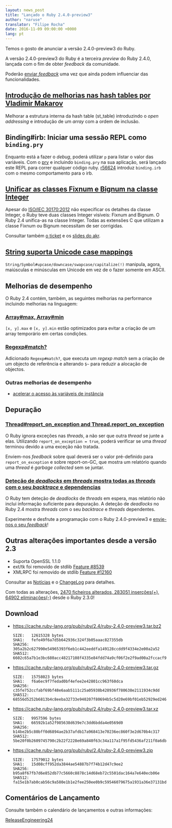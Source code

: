 ```yaml
---
layout: news_post
title: "Lançado o Ruby 2.4.0-preview3"
author: "naruse"
translator: "Filipe Rocha"
date: 2016-11-09 09:00:00 +0000
lang: pt
---
```


Temos o gosto de anunciar a versão 2.4.0-preview3 do Ruby.

A versão 2.4.0-preview3 do Ruby é a terceira *preview* do Ruby 2.4.0,
lançada com o fim de obter *feedback* da comunidade.

Poderão
[enviar *feedback*](https://bugs.ruby-lang.org/projects/ruby/wiki/HowToReport)
uma vez que ainda podem influenciar das funcionalidades.

## [Introdução de melhorias nas hash tables por Vladimir Makarov](https://bugs.ruby-lang.org/issues/12142)

Melhorar a estrutura interna da hash table (st_table) introduzindo o *open addressing*
e introdução de um *array* com a ordem de inclusão.

## Binding#irb: Iniciar uma sessão REPL como `binding.pry`

Enquanto está a fazer o *debug*, poderá utilizar `p` para listar o valor das variáveis.
Com o [pry](https://github.com/pry/pry) e incluindo `binding.pry` na sua aplicação,
será lançado este REPL para correr qualquer código ruby.
[r56624](https://github.com/ruby/ruby/commit/493e48897421d176a8faf0f0820323d79ecdf94a) introduz `binding.irb` com o mesmo comportamento para o irb.

## [Unificar as classes Fixnum e Bignum na classe Integer](https://bugs.ruby-lang.org/issues/12005)

Apesar do [ISO/IEC 30170:2012](http://www.iso.org/iso/iso_catalogue/catalogue_tc/catalogue_detail.htm?csnumber=59579)
não especificar os detalhes da classe Integer,
o Ruby teve duas classes Integer visíveis: Fixnum and Bignum.
O Ruby 2.4 unifica-as na classe Integer.
Todas as extensões C que utilizam a classe Fixnum ou Bignum necessitam de ser corrigidas.

Consultar também [o ticket](https://bugs.ruby-lang.org/issues/12005) e os [slides do akr](http://www.a-k-r.org/pub/2016-09-08-rubykaigi-unified-integer.pdf).

## [String suporta Unicode case mappings](https://bugs.ruby-lang.org/issues/10085)

`String/Symbol#upcase/downcase/swapcase/capitalize(!)` manipula, agora,
maiúsculas e minúsculas em Unicode em vez de o fazer somente em ASCII.

## Melhorias de desempenho

O Ruby 2.4 contém, também, as seguintes melhorias na performance incluindo melhorias na linguagem:

### [Array#max, Array#min](https://bugs.ruby-lang.org/issues/12172)

`[x, y].max` e `[x, y].min` estão optimizados para evitar a criação de um array temporário em certas condições.

### [Regexp#match?](https://bugs.ruby-lang.org/issues/8110)

Adicionado `Regexp#match?`, que executa um *regexp match* sem a criação
de um objecto de referência e alterando `$~` para reduzir a alocação de objectos.

### Outras melhorias de desempenho

* [acelerar o acesso às variáveis de instância](https://bugs.ruby-lang.org/issues/12274)

## Depuração

### [Thread#report_on_exception and Thread.report_on_exception](https://bugs.ruby-lang.org/issues/6647)

O Ruby ignora exceções nas *threads*, a não ser que outra *thread* se junte a elas.
Utilizando `report_on_exception = true`,
poderá verificar se uma *thread* terminou devido a uma exceção não tratada.

Enviem-nos *feedback* sobre qual deverá ser o valor pré-definido para `report_on_exception`
e sobre report-on-GC, que mostra um relatório quando uma *thread* é *garbage collected* sem se juntar.

### [Deteção de *deadlocks* em *threads* mostra todas as *threads* com o seu *backtrace* e dependencias](https://bugs.ruby-lang.org/issues/8214)

O Ruby tem deteção de *deadlocks* de *threads* em espera, mas relatório não
inclui informação suficiente para depuração.
A deteção de *deadlocks* no Ruby 2.4 mostra *threads* com o seu *backtrace* e *threads* dependentes.

Experimente e desfrute a programação com o Ruby 2.4.0-preview3 e
[envie-nos o seu *feedback*](https://bugs.ruby-lang.org/projects/ruby/wiki/HowToReport)!

## Outras alterações importantes desde a versão 2.3

* Suporta OpenSSL 1.1.0
* ext/tk foi removido de stdlib [Feature #8539](https://bugs.ruby-lang.org/issues/8539)
* XMLRPC foi removido de stdlib [Feature #12160](https://bugs.ruby-lang.org/issues/12160)

Consultar as [Notícias](https://github.com/ruby/ruby/blob/v2_4_0_preview3/NEWS)
e o [ChangeLog](https://github.com/ruby/ruby/blob/v2_4_0_preview3/ChangeLog)
para detalhes.

Com todas as alterações,
[2470 ficheiros alterados, 283051 inserções(+), 64902 eliminações(-)](https://github.com/ruby/ruby/compare/v2_3_0...v2_4_0_preview3)
desde o Ruby 2.3.0!

## Download

* <https://cache.ruby-lang.org/pub/ruby/2.4/ruby-2.4.0-preview3.tar.bz2>

      SIZE:   12615328 bytes
      SHA1:   fefe49f6a7d5b642936c324f3b05aaac827355db
      SHA256: 305a2b2c627990e54965393f6eb1c442eeddfa149128ccdd9f4334e2e00a2a52
      SHA512: 6602c65a7b1e3bc680acc48217108f4335e84fdd74a9cf06f2e2f9ad00a2fccacf9fa035a912bc9d5cc3f0c7a5e21475971dfac37b0364311ef3645f25c7ddf9

* <https://cache.ruby-lang.org/pub/ruby/2.4/ruby-2.4.0-preview3.tar.gz>

      SIZE:   15758023 bytes
      SHA1:   f6a6ec9f7fedad0bf4efee2e42801cc963f60dca
      SHA256: c35fe752ccfabf69bf48e6aab5111c25a05938b428936f780638e2111934c9dd
      SHA512: 68556d5252b6813b4c8eeba32733e940207f80694b5c5d20e69bf01eb52929ed2466496b05a895a5ad4831d430695e17624eb35b728b2d4d7cf02df756ac48b4

* <https://cache.ruby-lang.org/pub/ruby/2.4/ruby-2.4.0-preview3.tar.xz>

      SIZE:   9957596 bytes
      SHA1:   66592b1a52f985638d639e7c3dd6bdda4e0569d0
      SHA256: b14be2b5c80bff0d6894ae2b37afdb17a968413e70236ec860f3e2d670b4c317
      SHA512: 5be20f0b2609745790c2b22f2228e69a840f63c34a117a1f95fd5436af211f0a6db2758d513d3e095a2d97c53c80793579cb2a1e00e70cf72c487a88c4a40d33

* <https://cache.ruby-lang.org/pub/ruby/2.4/ruby-2.4.0-preview3.zip>

      SIZE:   17579012 bytes
      SHA1:   15d08cff952da3844ae54887b7f74b12d47c9ee2
      SHA256: b95a8f67fb7d6e852db77c5660c8878c14d68eb72c5501dac164a7e640ecb06e
      SHA512: fa15e1b7ab0cab56c9a580e1b1e2fee250ee0b9c59546079675a1931a36e37131bd37d64033c75e05d8e9d9fcc33ce7850254d3acaca2136cf3bd08b070244f0

## Comentários de Lançamento

Consulte também o calendário de lançamentos e outras informações:

[ReleaseEngineering24](https://bugs.ruby-lang.org/projects/ruby-trunk/wiki/ReleaseEngineering24)

